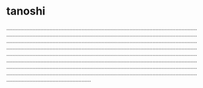 # tanoshi
.......................................................................................................................................................................................................................................................................................................................................................................................................................................................................................................................................................................................................................................................................................................................................................................................................................................................................................................................................................................................................................................................................................